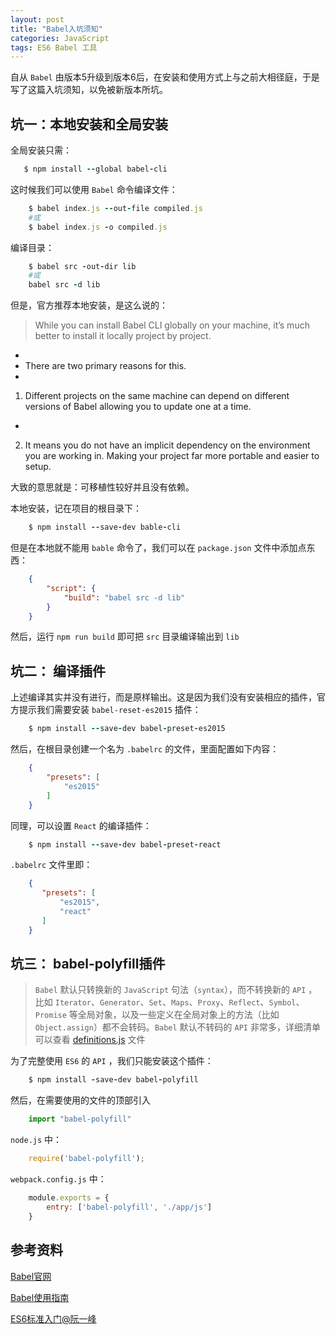 ```yaml
---
layout: post
title: "Babel入坑须知"
categories: JavaScript
tags: ES6 Babel 工具
---
```


自从 `Babel` 由版本5升级到版本6后，在安装和使用方式上与之前大相径庭，于是写了这篇入坑须知，以免被新版本所坑。

## 坑一：本地安装和全局安装

全局安装只需：

```ruby
   $ npm install --global babel-cli
```

这时候我们可以使用 `Babel` 命令编译文件：

```ruby
    $ babel index.js --out-file compiled.js
    #或
    $ babel index.js -o compiled.js
```

编译目录：

```ruby
    $ babel src -out-dir lib
    #或
    babel src -d lib
```

但是，官方推荐本地安装，是这么说的：

> While you can install Babel CLI globally on your machine, it’s much better to install it locally project by project.
-
- There are two primary reasons for this.
- 
1. Different projects on the same machine can depend on different versions of Babel allowing you to update one at a time.
-
2. It means you do not have an implicit dependency on the environment you are working in. Making your project far more portable and easier to setup.

大致的意思就是：可移植性较好并且没有依赖。

本地安装，记在项目的根目录下：

```ruby
    $ npm install --save-dev bable-cli
```

但是在本地就不能用 `bable` 命令了，我们可以在 `package.json` 文件中添加点东西：

```json
    {
        "script": {
            "build": "babel src -d lib"
        }
    }
```

然后，运行 `npm run build` 即可把 `src` 目录编译输出到 `lib`

## 坑二： 编译插件

上述编译其实并没有进行，而是原样输出。这是因为我们没有安装相应的插件，官方提示我们需要安装 `babel-reset-es2015` 插件：

```ruby
    $ npm install --save-dev babel-preset-es2015
```

然后，在根目录创建一个名为 `.babelrc` 的文件，里面配置如下内容：

```json
    {
        "presets": [
            "es2015"
        ]
    }
```

同理，可以设置 `React` 的编译插件：

```ruby
    $ npm install --save-dev babel-preset-react
```

`.babelrc` 文件里即：

```json
    {
       "presets": [
           "es2015",
           "react"
       ] 
    }
```

## 坑三： babel-polyfill插件

> `Babel` 默认只转换新的 `JavaScript` 句法（`syntax`），而不转换新的 `API` ，比如 `Iterator`、`Generator`、`Set`、`Maps`、`Proxy`、`Reflect`、`Symbol`、`Promise` 等全局对象，以及一些定义在全局对象上的方法（比如 `Object.assign`）都不会转码。`Babel` 默认不转码的 `API` 非常多，详细清单可以查看 [definitions.js](https://github.com/babel/babel/blob/master/packages/babel-plugin-transform-runtime/src/definitions.js) 文件

为了完整使用 `ES6` 的 `API` ，我们只能安装这个插件：

```ruby
    $ npm install -save-dev babel-polyfill
```

然后，在需要使用的文件的顶部引入

```js
    import "babel-polyfill"
```

`node.js` 中：

```js
    require('babel-polyfill');
```

`webpack.config.js` 中：

```js
    module.exports = {
        entry: ['babel-polyfill', './app/js']
    }
```

## 参考资料

[Babel官网](http://babeljs.io/)

[Babel使用指南](http://guoyongfeng.github.io/idoc/html/React%E8%AF%BE%E7%A8%8B%E4%B8%93%E9%A2%98/Babel%E4%BD%BF%E7%94%A8%E6%8C%87%E5%8D%97.html)

[ES6标准入门@阮一峰](http://es6.ruanyifeng.com/#docs/intro)